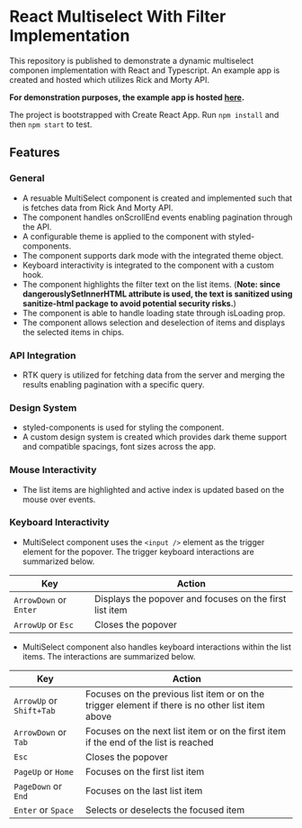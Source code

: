 # React Multiselect With Filter Implementation

This repository is published to demonstrate a dynamic multiselect componen implementation with React and Typescript. An example app is created and hosted which utilizes Rick and Morty API.

**For demonstration purposes, the example app is hosted [here](https://multiselect-with-filter-react.vercel.app/).**

The project is bootstrapped with Create React App. Run `npm install` and then `npm start` to test.

## Features

### General
- A resuable MultiSelect component is created and implemented such that is fetches data from Rick And Morty API.
- The component handles onScrollEnd events enabling pagination through the API.
- A configurable theme is applied to the component with styled-components.
- The component supports dark mode with the integrated theme object.
- Keyboard interactivity is integrated to the component with a custom hook.
- The component highlights the filter text on the list items. (**Note: since dangerouslySetInnerHTML attribute is used, the text is sanitized using sanitize-html package to avoid potential security risks.**)
- The component is able to handle loading state through isLoading prop.
- The component allows selection and deselection of items and displays the selected items in chips.


### API Integration
- RTK query is utilized for fetching data from the server and merging the results enabling pagination with a specific query.

### Design System
- styled-components is used for styling the component.
- A custom design system is created which provides dark theme support and compatible spacings, font sizes across the app.

### Mouse Interactivity
- The list items are highlighted and active index is updated based on the mouse over events.

### Keyboard Interactivity
- MultiSelect component uses the `<input />` element as the trigger element for the popover. The trigger keyboard interactions are summarized below.

| Key | Action |
| ----------- | ----------- |
| `ArrowDown` or `Enter` | Displays the popover and focuses on the first list item |
| `ArrowUp` or `Esc`| Closes the popover |

- MultiSelect component also handles keyboard interactions within the list items. The interactions are summarized below.

| Key | Action |
| ----------- | ----------- |
| `ArrowUp` or `Shift+Tab` | Focuses on the previous list item or on the trigger element if there is no other list item above |
| `ArrowDown` or `Tab`| Focuses on the next list item or on the first item if the end of the list is reached |
| `Esc` | Closes the popover |
| `PageUp` or `Home` | Focuses on the first list item |
| `PageDown` or `End` | Focuses on the last list item |
| `Enter` or `Space` | Selects or deselects the focused item |
